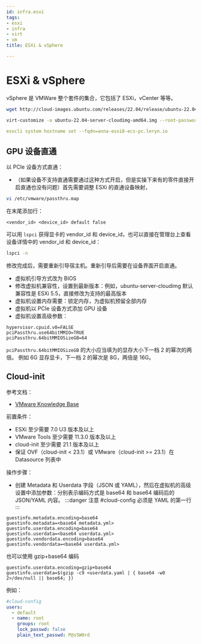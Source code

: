 ```yaml
---
id: infra.esxi
tags:
- esxi
- infra
- virt
- vm
title: ESXi & vSphere

---
```



# ESXi & vSphere
vSphere 是 VMWare 整个套件的集合，它包括了 ESXi，vCenter 等等。
```bash
wget http://cloud-images.ubuntu.com/releases/22.04/release/ubuntu-22.04-server-cloudimg-amd64.img

virt-customize -a ubuntu-22.04-server-cloudimg-amd64.img --root-password password:ubuntu
```

```yaml
esxcli system hostname set --fqdn=anna-esxi8-ecs-pc.leryn.io
```


## GPU 设备直通
以 PCIe 设备方式直通：

- （如果设备不支持直通需要通过这种方式开启，但是实操下来有的零件直接开启直通也没有问题）首先需要调整 ESXi 的直通设备映射，
```bash
vi /etc/vmware/passthru.map
```
在末尾添加行：
```
<vendor_id> <device_id> default false
```
可以用 `lspci` 获得显卡的 vendor_id 和 device_id，也可以直接在管理台上查看设备详情中的 vendor_id 和 device_id：
```bash
lspci -n
```
修改完成后，需要重新引导宿主机。重新引导后需要在设备界面开启直通。

- 虚拟机引导方式改为 BIOS
- 修改虚拟机兼容性，设置到最新版本：例如，ubuntu-server-cloudimg 默认兼容性是 ESXi 5.5，直接修改为支持的最高版本
- 虚拟机设置内存需要：锁定内存，为虚拟机预留全部内存
- 虚拟机以 PCIe 设备方式添加 GPU 设备
- 虚拟机设置高级参数：
```properties
hypervisor.cpuid.v0=FALSE
pciPassthru.use64bitMMIO=TRUE
pciPassthru.64bitMMIOSizeGB=64
```
`pciPassthru.64bitMMIOSizeGB` 的大小应当填为的显存大小下一档 2 的幂次的两倍。
例如 6G 显存显卡，下一档 2 的幂次是 8G，两倍是 16G。


## Cloud-init
参考文档：

- [VMware Knowledge Base](https://kb.vmware.com/s/article/82250)

前置条件：

- ESXi 至少需要 7.0 U3 版本及以上
- VMware Tools 至少需要 11.3.0 版本及以上
- cloud-init 至少需要 21.1 版本及以上
- 保证 OVF（cloud-init < 23.1）或 VMware（cloud-init >= 23.1）在 Datasource 列表中

操作步骤：

- 创建 Metadata 和 Userdata 字段（JSON 或 YAML），然后在虚拟机的高级设置中添加参数：分别表示编码方式是 base64 和 base64 编码后的 JSON/YAML 内容。
:::danger
注意  #cloud-config 必须是 YAML 的第一行
:::
```properties
guestinfo.metadata.encoding=base64
guestinfo.metadata=<base64 metadata.yml>
guestinfo.userdata.encoding=base64
guestinfo.userdata=<base64 userdata.yml>
guestinfo.vendordata.encoding=base64
guestinfo.vendordata=<base64 userdata.yml>
```
也可以使用 gzip+base64 编码
```properties
guestinfo.userdata.encoding=gzip+base64
guestinfo.userdata=$(gzip -c9 <userdata.yaml | { base64 -w0 2>/dev/null || base64; })
```
例如：
```yaml
#cloud-config
users:
  - default
  - name: root
    groups: root
    lock_passwd: false
    plain_text_passwd: P@s5W0rd
```
